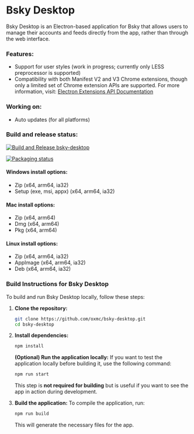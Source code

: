 # Bsky Desktop

Bsky Desktop is an Electron-based application for Bsky that allows users to manage their accounts and feeds directly from the app, rather than through the web interface.

### Features:
- Support for user styles (work in progress; currently only LESS preprocessor is supported)
- Compatibility with both Manifest V2 and V3 Chrome extensions, though only a limited set of Chrome extension APIs are supported. For more information, visit: [Electron Extensions API Documentation](https://www.electronjs.org/docs/latest/api/extensions#supported-extensions-apis)

### Working on:
- Auto updates (for all platforms)

### Build and release status:
[![Build and Release bsky-desktop](https://github.com/oxmc/bsky-desktop/actions/workflows/build-and-release.yml/badge.svg)](https://github.com/oxmc/bsky-desktop/actions/workflows/build-and-release.yml)

[![Packaging status](https://repology.org/badge/vertical-allrepos/bskydesktop.svg?columns=4&exclude_unsupported=1)](https://repology.org/project/bskydesktop/versions)

#### Windows install options:
- Zip (x64, arm64, ia32)
- Setup (exe, msi, appx) (x64, arm64, ia32)

#### Mac install options:
- Zip (x64, arm64)
- Dmg (x64, arm64)
- Pkg (x64, arm64)

#### Linux install options:
- Zip (x64, arm64, ia32)
- AppImage (x64, arm64, ia32)
- Deb (x64, arm64, ia32)

### Build Instructions for Bsky Desktop

To build and run Bsky Desktop locally, follow these steps:

1. **Clone the repository:**
    ```sh
    git clone https://github.com/oxmc/bsky-desktop.git
    cd bsky-desktop
    ```

2. **Install dependencies:**
    ```sh
    npm install
    ```

    **(Optional) Run the application locally:**
    If you want to test the application locally before building it, use the following command:
    ```sh
    npm run start
    ```
    This step is **not required for building** but is useful if you want to see the app in action during development.

3. **Build the application:**
    To compile the application, run:
    ```sh
    npm run build
    ```
    This will generate the necessary files for the app.